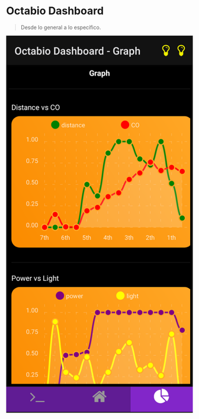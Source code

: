 # Octabio Dashboard

> Desde lo general a lo específico.

![screenshot](public/screenshots/screenshot.graphs.png)
